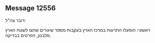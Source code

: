 ## Message 12556

דובר צה"ל: 

ראשוני: הופעלו התרעות במרכז הארץ בעקבות מספר שיגורים שחצו לשטח הארץ מלבנון, הפרטים בבדיקה.

